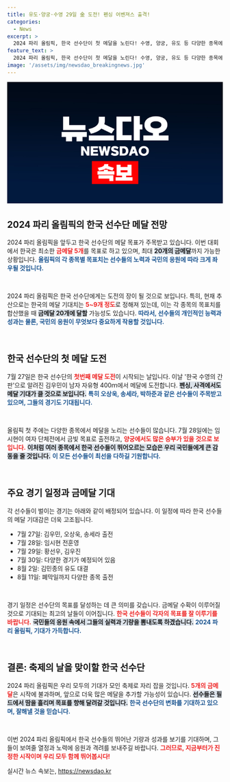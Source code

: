 ```yaml
---
title: 유도·양궁·수영 29일 金 도전! 펜싱 어벤져스 출격!
categories:
  - News
excerpt: >
  2024 파리 올림픽, 한국 선수단이 첫 메달을 노린다! 수영, 양궁, 유도 등 다양한 종목에서 금메달 5개 목표를 뛰어넘는 가능성도 제기돼. 한국 선수들의 뜨거운 열정과 국민의 응원이 만들어낼 기적이 기대된다!
feature_text: >
  2024 파리 올림픽, 한국 선수단이 첫 메달을 노린다! 수영, 양궁, 유도 등 다양한 종목에서 금메달 5개 목표를 뛰어넘는 가능성도 제기돼. 한국 선수들의 뜨거운 열정과 국민의 응원이 만들어낼 기적이 기대된다!
image: '/assets/img/newsdao_breakingnews.jpg'
---
```


<p><img src="/assets/img/newsdao_breakingnews.jpg" alt="cryptoinkorea 속보" /></p>

<h2 data-ke-size="size26">2024 파리 올림픽의 한국 선수단 메달 전망</h2>

<p data-ke-size="size16"></p>

<p>2024 파리 올림픽을 앞두고 한국 선수단의 메달 목표가 주목받고 있습니다. 이번 대회에서 한국은 최소한 <b><span style="color: #ee2323;">금메달 5개</span></b>를 목표로 하고 있으며, 최대 <b><span style="background-color: #21538527;">20개의 금메달</span></b>까지 가능한 상황입니다. <b><span style="color: #1a5490;">올림픽의 각 종목별 목표치는 선수들의 노력과 국민의 응원에 따라 크게 좌우될 것입니다.</span></b></p>

<p data-ke-size="size16">&nbsp;</p>

<p>2024 파리 올림픽은 한국 선수단에게는 도전의 장이 될 것으로 보입니다. 특히, 현재 추산으로는 한국의 메달 기대치는 <b><span style="color: #ee2323;">5~9개 정도</span></b>로 정해져 있는데, 이는 각 종목의 목표치를 합산했을 때 <b><span style="background-color: #21538527;">금메달 20개에 달할</span></b> 가능성도 있습니다. <b><span style="color: #1a5490;">따라서, 선수들의 개인적인 능력과 성과는 물론, 국민의 응원이 무엇보다 중요하게 작용할 것입니다.</span></b></p>

<p data-ke-size="size16">&nbsp;</p>

<h2 data-ke-size="size26">한국 선수단의 첫 메달 도전</h2>

<p data-ke-size="size16"></p>

<p>7월 27일은 한국 선수단의 <b><span style="color: #ee2323;">첫번째 메달 도전</span></b>이 시작되는 날입니다. 이날 '한국 수영의 간판'으로 알려진 김우민이 남자 자유형 400ｍ에서 메달에 도전합니다. <b><span style="background-color: #21538527;">펜싱, 사격에서도 메달 기대가 클 것으로 보입니다.</span></b> <b><span style="color: #1a5490;">특히 오상욱, 송세라, 박하준과 같은 선수들이 주목받고 있으며, 그들의 경기도 기대됩니다.</span></b></p>

<p data-ke-size="size16">&nbsp;</p>

<p>올림픽 첫 주에는 다양한 종목에서 메달을 노리는 선수들이 많습니다. 7월 28일에는 임시현이 여자 단체전에서 금빛 목표로 출전하고, <b><span style="color: #ee2323;">양궁에서도 많은 승부가 있을 것으로 보입니다.</span></b> <b><span style="background-color: #21538527;">이처럼 여러 종목에서 한국 선수들이 뛰어오르는 모습은 우리 국민들에게 큰 감동을 줄 것입니다.</span></b> <b><span style="color: #1a5490;">이 모든 선수들이 최선을 다하길 기원합니다.</span></b></p>

<p data-ke-size="size16">&nbsp;</p>

<h2 data-ke-size="size26">주요 경기 일정과 금메달 기대</h2>

<p data-ke-size="size16"></p>

<p>각 선수들이 벌이는 경기는 아래와 같이 배정되어 있습니다. 이 일정에 따라 한국 선수들의 메달 기대감은 더욱 고조됩니다. <ul> <li>7월 27일: 김우민, 오상욱, 송세라 출전</li> <li>7월 28일: 임시현 전훈영</li> <li>7월 29일: 황선우, 김우진</li> <li>7월 30일: 다양한 경기가 예정되어 있음</li> <li>8월 2일: 김민종의 유도 대결</li> <li>8월 11일: 폐막일까지 다양한 종목 출전</li> </ul></p>

<p data-ke-size="size16">&nbsp;</p>

<p>경기 일정은 선수단의 목표를 달성하는 데 큰 의미를 갖습니다. 금메달 수확이 이루어질 것으로 기대되는 최고의 날들이 이어집니다. <b><span style="color: #ee2323;">한국 선수들이 각자의 목표를 잘 이루기를 바랍니다.</span></b> <b><span style="background-color: #21538527;">국민들의 응원 속에서 그들의 실력과 기량을 뽐내도록 하겠습니다.</span></b> <b><span style="color: #1a5490;">2024 파리 올림픽, 기대가 가득합니다.</span></b></p>

<p data-ke-size="size16">&nbsp;</p>

<h2 data-ke-size="size26">결론: 축제의 날을 맞이할 한국 선수단</h2>

<p data-ke-size="size16"></p>

<p>2024 파리 올림픽은 우리 모두의 기대가 모인 축제로 자리 잡을 것입니다. <b><span style="color: #ee2323;">5개의 금메달</span></b>은 시작에 불과하며, 앞으로 더욱 많은 메달을 추가할 가능성이 있습니다. <b><span style="background-color: #21538527;">선수들은 필드에서 땀을 흘리며 목표를 향해 달려갈 것입니다.</span></b> <b><span style="color: #1a5490;">한국 선수단의 변화를 기대하고 있으며, 잘해낼 것을 믿습니다.</span></b></p>

<p data-ke-size="size16">&nbsp;</p>

<p>이번 2024 파리 올림픽에서 한국 선수들의 뛰어난 기량과 성과를 보기를 기대하며, 그들이 보여줄 열정과 노력에 응원과 격려를 보내주길 바랍니다. <b><span style="color: #ee2323;">그러므로, 지금부터가 진정한 시작이며 우리 모두 함께 뛰어봅시다!</span></b></p>
실시간 뉴스 속보는, <a href="https://newsdao.kr" rel="dofollow">https://newsdao.kr</a>


